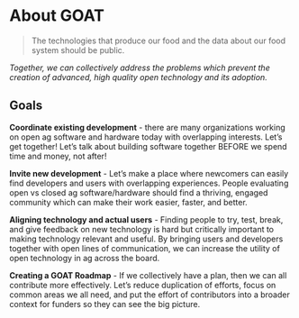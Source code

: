 # About GOAT

> The technologies that produce our food and the data about our food system should be public.

_Together, we can collectively address the problems which prevent the creation of advanced, high quality open technology and its adoption._

## Goals

**Coordinate existing development** - there are many organizations working on open ag software and hardware today with overlapping interests. Let’s get together! Let’s talk about building software together BEFORE we spend time and money, not after!

**Invite new development** - Let’s make a place where newcomers can easily find developers and users with overlapping experiences. People evaluating open vs closed ag software/hardware should find a thriving, engaged community which can make their work easier, faster, and better.

**Aligning technology and actual users** - Finding people to try, test, break, and give feedback on new technology is hard but critically important to making technology relevant and useful. By bringing users and developers together with open lines of communication, we can increase the utility of open technology in ag across the board.

**Creating a GOAT Roadmap** - If we collectively have a plan, then we can all contribute more effectively. Let’s reduce duplication of efforts, focus on common areas we all need, and put the effort of contributors into a broader context for funders so they can see the big picture.

